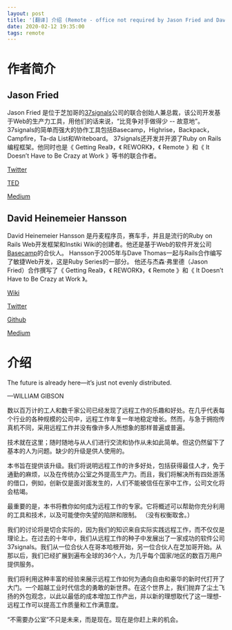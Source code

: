 ```yaml
---
layout: post
title: '[翻译] 介绍 (Remote - office not required by Jason Fried and David Heinemeier Hansson)'
date: 2020-02-12 19:35:00
tags: remote
---
```


# 作者简介

## Jason Fried

Jason Fried 是位于芝加哥的[37signals](http://37signals.com/)公司的联合创始人兼总裁，该公司开发基于Web的生产力工具，用他们的话来说，“比竞争对手做得少 -- 故意地”。 37signals的简单而强大的协作工具包括Basecamp，Highrise，Backpack，Campfire，Ta-da List和Writeboard。 37signals还开发并开源了Ruby on Rails编程框架。他同时也是《 Getting Real》，《 REWORK》，《 Remote 》和《 It Doesn’t Have to Be Crazy at Work 》等书的联合作者。

[Twitter](https://twitter.com/jasonfried?ref_src=twsrc^google|twcamp^serp|twgr^author)

[TED](https://www.ted.com/speakers/jason_fried)

[Medium](https://medium.com/@jasonfried)

## David Heinemeier Hansson

David Heinemeier Hansson 是丹麦程序员，赛车手，并且是流行的Ruby on Rails Web开发框架和Instiki Wiki的创建者。他还是基于Web的软件开发公司[Basecamp](https://basecamp.com/)的合伙人。 Hansson于2005年与Dave Thomas一起与Rails合作编写了敏捷Web开发，这是Ruby Series的一部分。 他还与杰森·弗里德（Jason Fried）合作撰写了《 Getting Real》，《 REWORK》，《 Remote 》和《 It Doesn’t Have to Be Crazy at Work 》。

[Wiki](https://en.wikipedia.org/wiki/David_Heinemeier_Hansson)

[Twitter](https://twitter.com/dhh?ref_src=twsrc^google|twcamp^serp|twgr^author)

[Github](https://github.com/dhh)

[Medium](https://medium.com/@dhh)



# 介绍

The future is already here—it’s just not evenly distributed.

—WILLIAM GIBSON



数以百万计的工人和数千家公司已经发现了远程工作的乐趣和好处。在几乎代表每个行业的各种规模的公司中，远程工作年复一年地稳定增长。然而，与急于拥抱传真机不同，采用远程工作并没有像许多人所想象的那样普遍或普遍。



技术就在这里；随时随地与从人们进行交流和协作从未如此简单。但这仍然留下了基本的人为问题。缺少的升级是供人使用的。



本书旨在提供该升级。我们将说明远程工作的许多好处，包括获得最佳人才，免于通勤的麻烦，以及在传统办公室之外提高生产力。而且，我们将解决所有四处游荡的借口，例如，创新仅是面对面发生的，人们不能被信任在家中工作，公司文化将会枯竭。



最重要的是，本书将教你如何成为远程工作的专家。它将概述可以帮助你充分利用的工具和技术，以及可能使你失望的陷阱和限制。 （没有权衡取舍。）



我们的讨论将是切合实际的，因为我们的知识来自实际实践远程工作，而不仅仅是理论上。在过去的十年中，我们从远程工作的种子中发展出了一家成功的软件公司37signals。我们从一位合伙人在哥本哈根开始，另一位合伙人在芝加哥开始。从那以后，我们已经扩展到遍布全球的36个人，为几乎每个国家/地区的数百万用户提供服务。



我们将利用这种丰富的经验来展示远程工作如何为通向自由和豪华的新时代打开了大门。一个超越工业时代信念的勇敢的新世界。在这个世界上，我们抛弃了尘土飞扬的外包观念，以此以最低的成本增加工作产出，并以新的理想取代了这一理想-远程工作可以提高工作质量和工作满意度。



“不需要办公室”不只是未来，而是现在。现在是你赶上来的机会。

